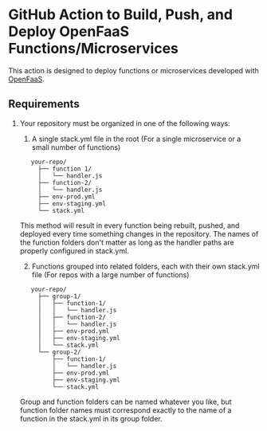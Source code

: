 # GitHub Action to Build, Push, and Deploy OpenFaaS Functions/Microservices

This action is designed to deploy functions or microservices developed with [OpenFaaS](https://www.openfaas.com).


## Requirements
1. Your repository must be organized in one of the following ways: 
   1. A single stack.yml file in the root (For a single microservice or a small number of functions)  
   ```
      your-repo/
        ├── function 1/
        │   └── handler.js
        ├── function-2/
        │   └── handler.js
        ├── env-prod.yml
        ├── env-staging.yml
        └── stack.yml
   ```
      This method will result in every function being rebuilt, pushed, and deployed every time something changes in the repository. The names of the function folders don't matter as long as the handler paths are properly configured in stack.yml.
      
   2. Functions grouped into related folders, each with their own stack.yml file (For repos with a large number of functions)  
   ```
      your-repo/
        ├── group-1/
        │   ├── function-1/
        │   │   └── handler.js
        │   ├── function-2/
        │   │   └── handler.js
        │   ├── env-prod.yml
        │   ├── env-staging.yml
        │   └── stack.yml
        └── group-2/
            ├── function-1/
            │   └── handler.js
            ├── env-prod.yml
            ├── env-staging.yml
            └── stack.yml
   ```
      Group and function folders can be named whatever you like, but function folder names must correspond exactly to the name of a function in the stack.yml in its group folder.
   
